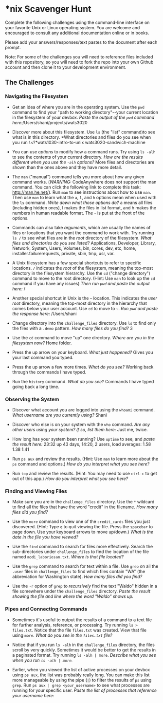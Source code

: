 # *nix Scavenger Hunt

Complete the following challenges using the command-line interface on your favorite
Unix or Linux operating system. You are welcome and encouraged to consult any
additional documentation online or in books.

Please add your answers/responses/text pastes to the document after each prompt.

Note: For some of the challenges you will need to reference files included with
this repository, so you will need to fork the repo into your own Github account
and then clone it to your development environment.

## The Challenges

### Navigating the Filesystem

* Get an idea of where you are in the operating system. Use the `pwd` command to find your "path to working directory"--your current location in the filesystem of your devbox. *Paste the output of the `pwd` command here:*/Users/shani/projects/wats3020

* Discover more about this filesystem. Use `ls` (the "list" command)to see what is in this directory. *What directories and files do you see when you run `ls`?*wats1030-intro-to-unix		wats3020-sandwich-machine

* You can use *options* to modify how a command runs. Try using `ls -alh` to see the contents of your current directory. *How are the results different when you use the `-alh` options?* More files and directories are shown than the ones above and they have more detail.

* The `man` ("manual") command tells you more about how any given command works. (*WARNING:* CodeAnywhere does not support the man command. You can click the following link to complete this task: http://man.he.net/). Run `man` to see instructions about how to use `man`. Then use `man` to learn what the `a`, `l`, and `h` options mean when used with the `ls` command. *Write down what those options do?* a means all files (including hidden ones), l makes the files in list format, and h makes the numbers in human readable format. The - is put at the front of the options.

* Commands can also take *arguments*, which are usually the names of files or locations that you want the command to work with. Try running `ls /` to see what files are in the *root* directory of the filesystem. *What files and directories do you see listed?* Applications, Developer, Library, Network, System, Users, Volumes, bin, cores, dev, etc, home, installer.failurerequests, private, sbin, tmp, usr, var.

* A Unix filesystem has a few special shortcuts to refer to specific locations. `/` indicates the *root* of the filesystem, meaning the top-most directory in the filesystem hierarchy. Use the `cd` ("change directory") command to move to the root directory. (Hint: Use `man` to look up the `cd` command if you have any issues) *Then run `pwd` and paste the output here:* /

* Another special shortcut in Unix is the `~` location. This indicates the *user root* directory, meaning the top-most directory in the hierarchy that comes below your user account. Use `cd` to move to `~`. *Run `pwd` and paste the response here:* /Users/shani

* Change directory into the `challenge_files` directory. Use `ls` to find only the files with a `.demo` pattern. *How many files do you find?* 3

* Use the `cd` command to move "up" one directory. *Where are you in the filesystem now?* Home folder.

* Press the up arrow on your keyboard. *What just happened?* Gives you your last command you typed.

* Press the up arrow a few more times. *What do you see?* Working back through the commands I have typed.

* Run the `history` command. *What do you see?* Commands I have typed going back a long time.

### Observing the System

* Discover what account you are logged into using the `whoami` command. *What username are you currently using?* Shani

* Discover who else is on your system with the `who` command. *Are any other users using your system? If so, list them here:* Just me, twice.

* How long has your system been running? Use `uptime` to see, and *paste the result here:* 23:32  up 43 days, 14:20, 2 users, load averages: 1.58 1.38 1.41

* Run `ps aux` and review the results. (Hint: Use `man` to learn more about the `ps` command and options.) *How do you interpret what you see here?*

* Run `top` and review the results. (Hint: You may need to use `ctrl-c` to get out of this app.) *How do you interpret what you see here?*

### Finding and Viewing Files

* Make sure you are in the `challenge_files` directory. Use the `*` wildcard to find all the files that have the word "credit" in the filename. *How many files did you find?*

* Use the `more` command to view one of the `credit_cards` files you just discovered. (Hint: Type `q` to quit viewing the file. Press the `spacebar` to page down. Use your keyboard arrows to move up/down.) *What is the date in the file you have viewed?*

* Use the `find` command to search for files more effectively. Search the sub-directories under `challenge_files` to find the location of the file named `modi_laboriosam.txt`. *Where is that file located?*

* Use the `grep` command to search for text within a file. Use `grep` on all the `.user` files in `challenge_files` to find which files contain "WA" (the abbreviation for Washington state). *How many files did you find?*

* Use the `-r` option of `grep` to *recursively* find the text "Waldo" hidden in a file somewhere under the `challenge_files` directory. *Paste the result showing the file and line where the word "Waldo" shows up.*

### Pipes and Connecting Commands

* Sometimes it's useful to output the results of a command to a text file for further analysis, reference, or processing. Try running `ls > files.txt`. Notice that the file `files.txt` was created. View that file using `more`. *What do you see in the `files.txt` file?*

* Notice that if you run `ls -alh` in the `challenge_files` directory, the files scroll by very quickly. Sometimes it would be better to get the results in a paginated format. Try running `ls -alh | more`. *Describe what you see when you run `ls -alh | more`.*

* Earlier, when you viewed the list of active processes on your devbox using `ps aux`, the list was probably really long. You can make this list more manageable by using the pipe (`|`) to filter the results of `ps` using `grep`. Run `ps aux | grep <your_username>` to see what processes are running for your specific user. *Paste the list of processes that reference your username here:*
